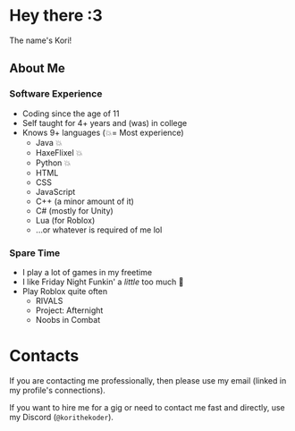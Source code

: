 # Hey there :3
 The name's Kori!

## About Me
### Software Experience
- Coding since the age of 11
- Self taught for 4+ years and (was) in college
- Knows 9+ languages (💥= Most experience)
    - Java 💥
    - HaxeFlixel 💥
    - Python 💥
    - HTML
    - CSS
    - JavaScript
    - C++ (a minor amount of it)
    - C# (mostly for Unity)
    - Lua (for Roblox)
    - ...or whatever is required of me lol
### Spare Time
- I play a lot of games in my freetime
- I like Friday Night Funkin' a *little* too much 🥀
- Play Roblox quite often
    - RIVALS
    - Project: Afternight
    - Noobs in Combat

# Contacts
If you are contacting me professionally, then please use my email
(linked in my profile's connections).

If you want to hire me for a gig or need to contact me fast and directly,
use my Discord (`@korithekoder`).
